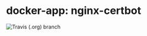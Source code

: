 # docker-app: nginx-certbot

![Travis (.org) branch](https://img.shields.io/travis/talsen-team/docker-app--nginx-certbot/reimplementation?style=for-the-badge)
